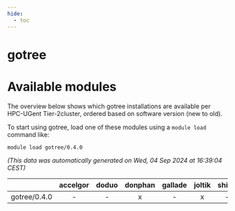 ```yaml
---
hide:
  - toc
---
```


gotree
======

# Available modules


The overview below shows which gotree installations are available per HPC-UGent Tier-2cluster, ordered based on software version (new to old).

To start using gotree, load one of these modules using a `module load` command like:

```shell
module load gotree/0.4.0
```

*(This data was automatically generated on Wed, 04 Sep 2024 at 16:39:04 CEST)*  

| |accelgor|doduo|donphan|gallade|joltik|shinx|skitty|
| :---: | :---: | :---: | :---: | :---: | :---: | :---: | :---: |
|gotree/0.4.0|-|-|x|-|x|-|-|
